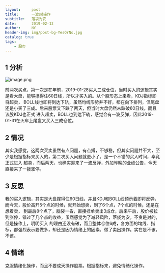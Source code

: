 ```yaml
---
layout:     post
title:      一波sd操作
subtitle:   落袋为安
date:       2019-02-13
author:     NY
header-img: img/post-bg-YesOrNo.jpg
catalog: true
tags:
    - 股市
---
```


## 1 分析
![image.png](https://cdn.nlark.com/yuque/0/2019/png/248226/1550070233339-936ae3fb-13d5-4eab-b801-b14b6c62d8c2.png#align=left&display=inline&height=645&linkTarget=_blank&name=image.png&originHeight=1290&originWidth=2172&size=829423&width=1086)


前两次买点，第一次是在年前，2019-01-28买入三成仓位，当时买入的逻辑其实是看大盘，能够撑得住60日线，所以才买入的。从个股形态上来看，KDJ指标即将超卖，
BOLL线也即将到达下轨，虽然均线形势并不好，都在向下排列，但尾盘还是小买了三成。后来股票又下跌了两天，但当时大盘仍然未跌破60日线，而且该股KDJ也正式
进入超卖，BOLL也到达下轨，感觉会有一波反弹，因此2019-01-31在火车上尾盘又买入三成仓位。

## 2 情况

其实我感觉，这两次买卖虽然有点问题，有点搏，不够稳，但其实问题并不大，至少是根据指标来买入的，第二次买入问题就更小了，是一个不错的买入时间，毕竟正式进入
超卖，而后两天，也确实迎来了一波反弹，外加昨晚的业绩公告，今天直接来了一拨涨停。

## 3 反思
我的买入逻辑，其实是大盘撑得住60日线，并且KDJ和BOLL线预示着即将反弹，而今天，股价高开5个点的时候，就开始想卖，到了6个点，7个点的时候，还是在想着卖，
到最后8个点了，脑袋一昏，直接挂单卖出3成仓，后来午后，股价被拉到涨停，错过了几个点的收益，虽然感觉为了减轻风险，落袋为安，不贪是对的，但是操作上，明明买入
的理由还没有破，而且整体仓位6成，各方面的均线、指标，都强烈表示要做多，却还是因为情绪上的因素，做了卖出操作。实在是不该，不该。

## 4 情绪
克服情绪化操作，而且不要成天操作股票。根据指标来，避免情绪化操作。